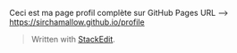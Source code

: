 Ceci est ma page profil complète sur GitHub Pages
URL --> https://sirchamallow.github.io/profile

> Written with [StackEdit](https://stackedit.io/).
